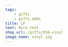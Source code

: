 ```yaml
---
tags:
    - gifts
    - gifts_adds
title: LP
text: Nice text
shop_url: /gifts/016-vinyl
image_name: vinyl.jpg
---
```

